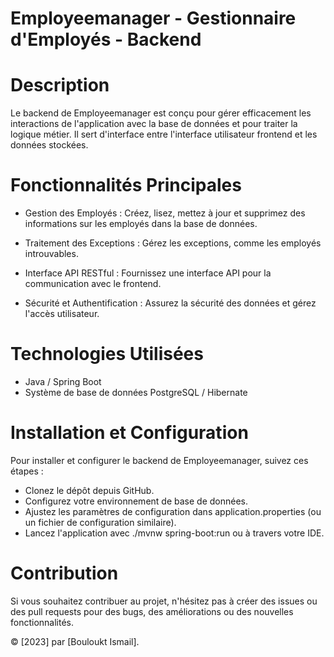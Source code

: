 # Employeemanager - Gestionnaire d'Employés -  Backend

# Description
Le backend de Employeemanager est conçu pour gérer efficacement les interactions de l'application avec la base de données et pour traiter la logique métier. Il sert d'interface entre l'interface utilisateur frontend et les données stockées.

# Fonctionnalités Principales
- Gestion des Employés : Créez, lisez, mettez à jour et supprimez des informations sur les employés dans la base de données.

- Traitement des Exceptions : Gérez les exceptions, comme les employés introuvables.

- Interface API RESTful : Fournissez une interface API pour la communication avec le frontend.

- Sécurité et Authentification : Assurez la sécurité des données et gérez l'accès utilisateur.

# Technologies Utilisées

- Java / Spring Boot
- Système de base de données  PostgreSQL / Hibernate

# Installation et Configuration

Pour installer et configurer le backend de Employeemanager, suivez ces étapes :

- Clonez le dépôt depuis GitHub.
- Configurez votre environnement de base de données.
- Ajustez les paramètres de configuration dans application.properties (ou un fichier de configuration similaire).
- Lancez l'application avec ./mvnw spring-boot:run ou à travers votre IDE.

# Contribution
Si vous souhaitez contribuer au projet, n'hésitez pas à créer des issues ou des pull requests pour des bugs, des améliorations ou des nouvelles fonctionnalités.

© [2023] par [Bouloukt Ismail]. 